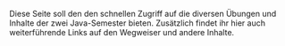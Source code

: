 Diese Seite soll den den schnellen Zugriff auf die diversen Übungen und Inhalte der zwei Java-Semester bieten. Zusätzlich findet ihr hier auch weiterführende Links auf den Wegweiser und andere Inhalte.
